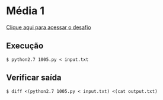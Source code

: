 # Média 1
[Clique aqui para acessar o desafio](https://www.urionlinejudge.com.br/judge/pt/problems/view/1005)

## Execução
```
$ python2.7 1005.py < input.txt
```

## Verificar saída
```
$ diff <(python2.7 1005.py < input.txt) <(cat output.txt)
```